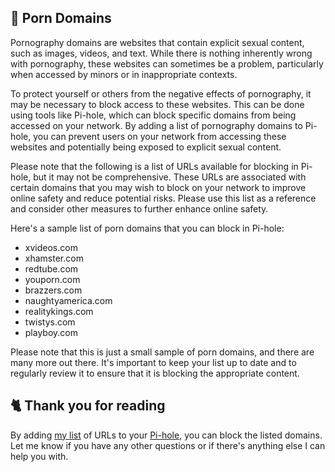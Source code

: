 ## 🍑 Porn Domains
Pornography domains are websites that contain explicit sexual content, such as images, videos, and text.
While there is nothing inherently wrong with pornography, these websites can sometimes be a problem, particularly when accessed by minors or in inappropriate contexts.

To protect yourself or others from the negative effects of pornography, it may be necessary to block access to these websites.
This can be done using tools like Pi-hole, which can block specific domains from being accessed on your network. By adding a list of pornography domains to Pi-hole, you can prevent users on your network from accessing these websites and potentially being exposed to explicit sexual content.

Please note that the following is a list of URLs available for blocking in Pi-hole, but it may not be comprehensive.
These URLs are associated with certain domains that you may wish to block on your network to improve online safety and reduce potential risks.
Please use this list as a reference and consider other measures to further enhance online safety.

Here's a sample list of porn domains that you can block in Pi-hole:
- xvideos.com
- xhamster.com
- redtube.com
- youporn.com
- brazzers.com
- naughtyamerica.com
- realitykings.com
- twistys.com
- playboy.com

Please note that this is just a small sample of porn domains, and there are many more out there.
It's important to keep your list up to date and to regularly review it to ensure that it is blocking the appropriate content.

## 🐈 Thank you for reading
By adding [my list](https://github.com/sefinek24/PiHole-Blocklist-Collection/blob/main/List.md) of URLs to your [Pi-hole](https://pi-hole.net), you can block the listed domains.
Let me know if you have any other questions or if there's anything else I can help you with.